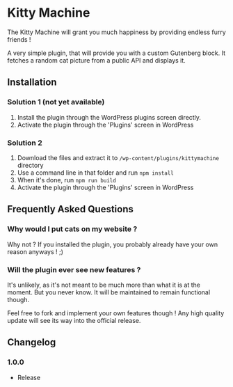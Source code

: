 # Kitty Machine

The Kitty Machine will grant you much happiness by providing endless furry friends ! 

A very simple plugin, that will provide you with a custom Gutenberg block. It fetches a random cat picture from a public API and displays it.

## Installation

### Solution 1 (not yet available)
1. Install the plugin through the WordPress plugins screen directly.
2. Activate the plugin through the 'Plugins' screen in WordPress

### Solution 2 
1. Download the files and extract it to `/wp-content/plugins/kittymachine` directory
2. Use a command line in that folder and run `npm install`
3. When it's done, run `npm run build`
4. Activate the plugin through the 'Plugins' screen in WordPress

## Frequently Asked Questions

### Why would I put cats on my website ?

Why not ? If you installed the plugin, you probably already have your own reason anyways ! ;)

### Will the plugin ever see new features ?

It's unlikely, as it's not meant to be much more than what it is at the moment. But you never know. It will be maintained to remain functional though.

Feel free to fork and implement your own features though ! Any high quality update will see its way into the official release.

## Changelog

### 1.0.0
- Release
